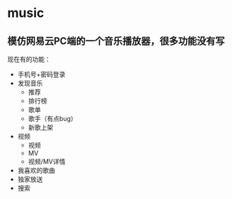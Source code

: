 # music

## 模仿网易云PC端的一个音乐播放器，很多功能没有写

现在有的功能：
- 手机号+密码登录
- 发现音乐
    - 推荐
    - 排行榜
    - 歌单
    - 歌手（有点bug）
    - 新歌上架
- 视频
    - 视频
    - MV
    - 视频/MV详情
- 我喜欢的歌曲
- 独家放送
- 搜索


